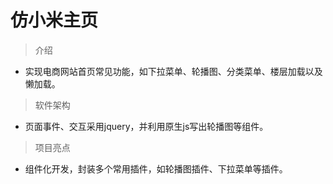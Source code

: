 仿小米主页
===

> 介绍
- 实现电商网站首页常见功能，如下拉菜单、轮播图、分类菜单、楼层加载以及懒加载。
> 软件架构
- 页面事件、交互采用jquery，并利用原生js写出轮播图等组件。
> 项目亮点
- 组件化开发，封装多个常用插件，如轮播图插件、下拉菜单等插件。


